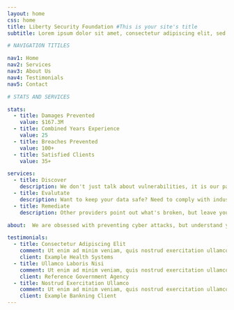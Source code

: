 ```yaml
---
layout: home
css: home 
title: Liberty Security Foundation #This is your site's title
subtitle: Lorem ipsum dolor sit amet, consectetur adipiscing elit, sed do eiusmod tempor incididunt ut labore et dolore magna aliqua. Ut enim ad minim veniam, quis nostrud exercitation ullamco laboris nisi ut aliquip ex ea commodo consequat.

# NAVIGATION TITILES

nav1: Home
nav2: Services
nav3: About Us
nav4: Testimonials
nav5: Contact

# STATS AND SERVICES

stats:
  - title: Damages Prevented
    value: $167.3M
  - title: Combined Years Experience
    value: 25
  - title: Breaches Prevented
    value: 100+
  - title: Satisfied Clients
    value: 35+

services:
  - title: Discover
    description: We don't just talk about vulnerabilities, it is our pashion to find them. Let us find the next big CVE in your product or businesss-critical service.
  - title: Evalutate
    description: Want to keep your data safe? Need to comply with industry or government regulations? Let us find your vulnerablites before the bad guys do.
  - title: Remediate
    description: Other providers point out what's broken, but leave you to fix it. With our rediation services we'll stay with you until the problem is resolved.

about:  We are obsessed with preventing cyber attacks, but understand your organization has other objectives. With the knowledge that no organization intends to be insecure. We approach every client with the ethos of compassionate understanding. Our experts educate rather than chastise. Because if you understand, accept, and work to improve your cyber risk before losing access to files, having customer data leaked on the web, or suffering an embarrassing defacement attack the worst may never happen.

testimonials:
  - title: Consectetur Adipiscing Elit
    comment: Ut enim ad minim veniam, quis nostrud exercitation ullamco laboris nisi ut aliquip ex ea commodo consequat.
    client: Example Health Systems
  - title: Ullamco Laboris Nisi
    comment: Ut enim ad minim veniam, quis nostrud exercitation ullamco laboris nisi ut aliquip ex ea commodo consequat.
    client: Reference Government Agency
  - title: Nostrud Exercitation Ullamco
    comment: Ut enim ad minim veniam, quis nostrud exercitation ullamco laboris nisi ut aliquip ex ea commodo consequat.
    client: Example Bankning Client
---
```

